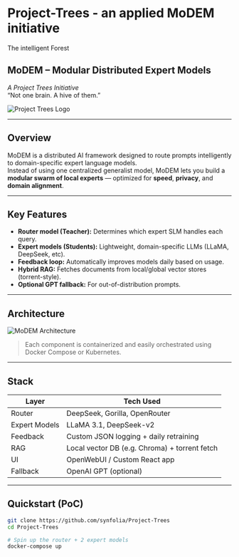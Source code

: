 # Project-Trees - an applied MoDEM initiative 
The intelligent Forest

## MoDEM – Modular Distributed Expert Models  
*A Project Trees Initiative*  
“Not one brain. A hive of them.”

![Project Trees Logo](./assets/project-trees-logo.png)

---

## Overview

MoDEM is a distributed AI framework designed to route prompts intelligently to domain-specific expert language models.  
Instead of using one centralized generalist model, MoDEM lets you build a **modular swarm of local experts** — optimized for **speed**, **privacy**, and **domain alignment**.

---

## Key Features

- **Router model (Teacher):** Determines which expert SLM handles each query.
- **Expert models (Students):** Lightweight, domain-specific LLMs (LLaMA, DeepSeek, etc).
- **Feedback loop:** Automatically improves models daily based on usage.
- **Hybrid RAG:** Fetches documents from local/global vector stores (torrent-style).
- **Optional GPT fallback:** For out-of-distribution prompts.

---

## Architecture

![MoDEM Architecture](./assets/modem-architecture.png)

> Each component is containerized and easily orchestrated using Docker Compose or Kubernetes.

---

## Stack

| Layer         | Tech Used                      |
|---------------|--------------------------------|
| Router        | DeepSeek, Gorilla, OpenRouter  |
| Expert Models | LLaMA 3.1, DeepSeek-v2         |
| Feedback      | Custom JSON logging + daily retraining |
| RAG           | Local vector DB (e.g. Chroma) + torrent fetch |
| UI            | OpenWebUI / Custom React app   |
| Fallback      | OpenAI GPT (optional)          |

---

## Quickstart (PoC)

```bash
git clone https://github.com/synfolia/Project-Trees
cd Project-Trees

# Spin up the router + 2 expert models
docker-compose up
